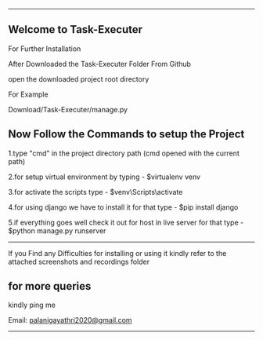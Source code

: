 ------------------------------------------------------------------------------------------------------------------
Welcome to Task-Executer
------------------------------------------------------------------------------------------------------------------

For Further Installation

After Downloaded the Task-Executer Folder From Github

open the downloaded project root directory

For Example

Download/Task-Executer/manage.py

Now Follow the Commands to setup the Project
------------------------------------------------------------------------------------------------------------------


1.type "cmd" in the project directory path (cmd opened with the current path)


2.for setup virtual environment by typing - $virtualenv venv


3.for activate the scripts type - $venv\Scripts\activate


4.for using django we have to install it for that type - $pip install django


5.if everything goes well check it out for host in live server for that type - $python manage.py runserver

------------------------------------------------------------------------------------------------------------------

If you Find any Difficulties for installing or using it kindly refer to the attached screenshots and recordings folder

for more queries
------------------------------------------------------------------------------------------------------------------

kindly ping me

Email: palanigayathri2020@gmail.com 

------------------------------------------------------------------------------------------------------------------
